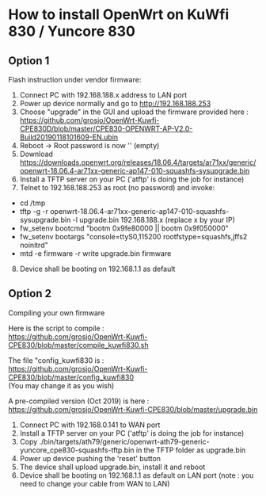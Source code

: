 # How to install OpenWrt on KuWfi 830 / Yuncore 830

## Option 1

Flash instruction under vendor firmware:

1. Connect PC with 192.168.188.x address to LAN port
2. Power up device normally and go to http://192.168.188.253
3. Choose "upgrade" in the GUI and upload the firmware provided here : https://github.com/grosjo/OpenWrt-Kuwfi-CPE830D/blob/master/CPE830-OPENWRT-AP-V2.0-Build20190118101609-EN.ubin
4. Reboot -> Root password is now '' (empty)
5. Download https://downloads.openwrt.org/releases/18.06.4/targets/ar71xx/generic/openwrt-18.06.4-ar71xx-generic-ap147-010-squashfs-sysupgrade.bin
6. Install a TFTP server on your PC ('atftp' is doing the job for instance)
7. Telnet to 192.168.188.253 as root (no password) and invoke:
- cd /tmp
- tftp -g -r openwrt-18.06.4-ar71xx-generic-ap147-010-squashfs-sysupgrade.bin -l upgrade.bin 192.168.188.x (replace x by your IP)
- fw_setenv bootcmd "bootm 0x9fe80000 || bootm 0x9f050000"
- fw_setenv bootargs "console=ttyS0,115200 rootfstype=squashfs,jffs2 noinitrd"
- mtd -e firmware -r write upgrade.bin firmware
8. Device shall be booting on 192.168.1.1 as default


## Option 2

Compiling your own firmware

Here is the script to compile :<br />
https://github.com/grosjo/OpenWrt-Kuwfi-CPE830/blob/master/compile_kuwfi830.sh

The file "config_kuwfi830 is :<br />
https://github.com/grosjo/OpenWrt-Kuwfi-CPE830/blob/master/config_kuwfi830<br />
(You may change it as you wish)

A pre-compiled version (Oct 2019) is here :<br />
https://github.com/grosjo/OpenWrt-Kuwfi-CPE830/blob/master/upgrade.bin

1. Connect PC with 192.168.0.141 to WAN port
2. Install a TFTP server on your PC ('atftp' is doing the job for instance)
3. Copy ./bin/targets/ath79/generic/openwrt-ath79-generic-yuncore_cpe830-squashfs-tftp.bin in the TFTP folder as upgrade.bin
4. Power up device pushing the 'reset' button
5. The device shall upload upgrade.bin, install it and reboot
6. Device shall be booting on 192.168.1.1 as default on LAN port (note : you need to change your cable from WAN to LAN)
